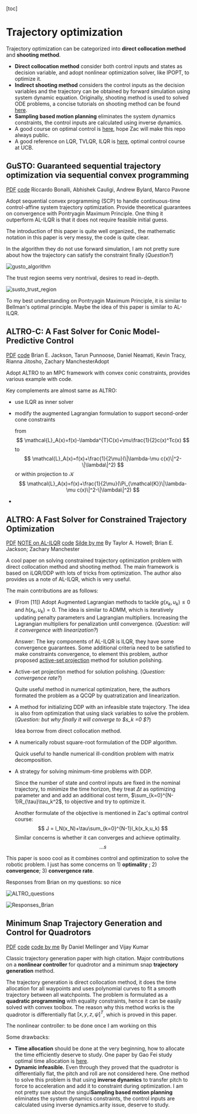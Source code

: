 [toc]

# Trajectory optimization

Trajectory optimization can be categorized into **direct collocation method** and **shooting method**.

* **Direct collocation method** consider both control inputs and states as decision variable, and adopt nonlinear optimization solver, like IPOPT, to optimize it.
* **Indirect shooting method** considers the control inputs as the decision variables and the trajectory can be obtained by forward simulation using system dynamic equation. Originally, shooting method is used to solved ODE problems, a concise tutorials on shooting method can be found [here](https://www.youtube.com/watch?v=ZMgikZ-lcS8). 
* **Sampling based motion planning** eliminates the system dynamics constraints, the control inputs are calculated using inverse dynamics.
* A good course on optimal control is [here](https://github.com/Optimal-Control-16-745),  hope Zac will make this repo always public.
* A good reference on LQR, TVLQR, ILQR is [here](https://people.eecs.berkeley.edu/~pabbeel/cs287-fa12/slides/LQR.pdf), optimal control course at UCB. 



## GuSTO: Guaranteed sequential trajectory optimization via sequential convex programming

[PDF](https://arxiv.org/abs/1903.00155)   [code](https://github.com/StanfordASL/GuSTO.jl)                               Riccardo Bonalli, Abhishek Cauligi, Andrew Bylard, Marco Pavone 

Adopt sequential convex programming (SCP) to handle continuous-time control-affine system trajectory optimization. Provide theoretical guarantees on convergence with Pontryagin Maximum Principle.  One thing it outperform AL-ILQR is that it does not require feasible initial guess.

The introduction of this paper is quite well organized., the mathematic notation in this paper is very messy, the code is quite clear.

In the algorithm they do not use forward simulation, I am not pretty sure about how the trajectory can satisfy the constraint finally (*Question?*)

![gusto_algorithm](img/gusto_algorithm.png)

The trust region seems very nontrival, desires to read in-depth.

![susto_trust_region](img/susto_trust_region.png)

To my best understanding on Pontryagin Maximum Principle, it is similar to Bellman's optimal principle. Maybe the idea of this paper is similar to AL-ILQR.

## ALTRO-C: A Fast Solver for Conic Model-Predictive Control

[PDF](http://roboticexplorationlab.org/papers/ALTRO_MPC.pdf)   [code](https://github.com/RoboticExplorationLab/altro-mpc-icra2021)                           Brian E. Jackson, Tarun Punnoose, Daniel Neamati, Kevin Tracy, Rianna Jitosho, Zachary ManchesterAdopt 

Adopt ALTRO to an MPC framework with convex  conic  constraints, provides various example with code.

Key complements are almost same as ALTRO:

* use ILQR as inner solver

* modify the augmented Lagrangian formulation to support second-order cone constraints

  from
  $$
  \mathcal{L}_A(x)=f(x)-\lambda^{T}C(x)+\mu\frac{1}{2}c(x)^Tc(x)
  $$
  to
  $$
  \mathcal{L}_A(x)=f(x)+\frac{1}{2\mu}(\|\lambda-\mu c(x)\|^2-\|\lambda\|^2)
  $$
  or within projection to $\mathcal{K}$
  $$
  \mathcal{L}_A(x)=f(x)+\frac{1}{2\mu}(\Pi_{\mathcal{K}}\|\lambda-\mu c(x)\|^2-\|\lambda\|^2)
  $$

* 

## ALTRO: A Fast Solver for Constrained Trajectory Optimization

[PDF](https://ieeexplore.ieee.org/document/8967788)    [NOTE on AL-ILQR](https://bjack205.github.io/papers/AL_iLQR_Tutorial.pdf)   [code]()       [Silde by me](https://drive.google.com/file/d/1tBPyakpD0CgtCOPlbcdxDOl90gVdLYc5/view?usp=sharing)      By Taylor A. Howell; Brian E. Jackson; Zachary Manchester

A cool paper on solving constrained trajectory optimization problem with direct collocation method and shooting method. The main framework is based on iLQR/DDP with lots of tricks from optimization. The author also provides us a note of AL-ILQR, which is very useful. 

The main contributions are as follows:

* (From [11]) Adopt Augmented Lagrangian methods to tackle $g(x_k,u_k)\leq 0$ and $h(x_k,u_k)=0$. The idea is similar to ADMM, which is iteratively updating penalty  parameters  and  Lagrangian multipliers. Increasing the Lagrangian multipliers for penalization until convergence. (*Question: will it convergence with linearization?*)

  Answer: The key components of AL-ILQR is ILQR, they have some convergence guarantees. Some additional criteria need to be satisfied to make constraints convergence, to element this problem, author proposed [active-set projection](https://en.wikipedia.org/wiki/Active-set_method) method for solution polishing.

   

* Active-set projection method for solution polishing. (*Question:  convergence rate?*)

  Quite useful method in numerical optimization, here, the authors formated the problem as a QCQP by quatratization and linearization.

  

* A method for initializing DDP with an infeasible state trajectory. The idea is also from optimization that using slack variables to solve the problem. (*Question: but why finally it will converge to $s_k =0 $?*) 

  Idea borrow from direct collocation method.

  

* A numerically robust square-root formulation of the DDP algorithm. 

  Quick useful to handle numerical ill-condition problem with matrix decomposition.

  

* A strategy for solving minimum-time problems with DDP. 

  Since the number of state and control inputs are fixed in the nominal trajectory, to minimize the time horizon, they treat $\Delta t$ as optimizing parameter and and add an additional cost term, $\sum_{k=0}^{N-1}R_{\tau}\tau_k^2$, to objective and try to optimize it.

  Another formulate of the objective is mentioned in Zac's optimal control course:
  $$
  J = l_N(x_N)+\tau\sum_{k=0}^{N-1}l_k(x_k,u_k)
  $$
  Similar concerns is whether it can converges and achieve optimality.
  $$
  \dots s
  $$


This paper is sooo cool as it combines control and optimization to solve the robotic problem. I just has some concerns on 1) **optimality** ; 2) **convergence**; 3) **convergence rate**. 

Responses from Brian on my questions: so nice 

![ALTRO_questions](img/ALTRO_question.png)

![Responses_Brian](img/ALTRO_responses_brian.png)



## Minimum Snap Trajectory Generation and Control for Quadrotors
[PDF](https://ieeexplore.ieee.org/stamp/stamp.jsp?tp=&arnumber=5980409)    [code]()    [code by me](https://github.com/Garyandtang/ELEC5660-2021/tree/main/project1/proj1phase2)                                                By Daniel Mellinger and Vijay Kumar  

Classic trajectory generation paper with high citation. Major contributions on a **nonlinear controller** for quadrotor and a minimum snap **trajectory generation** method.

The trajectory generation is direct collocation method, it does the time allocation for all waypoints and uses polynomial curves to fit a smooth trajectory  between all watchpoints. The  problem is formulated as a **quadratic programming** with equality constraints, hence it can be easily solved with convex toolbox. The reason why this method works is the quadrotor is differentially flat $[x,y,z,\psi]^{T}$, which is proved in this paper.

The nonlinear controller: to be done once I am working on this

Some drawbacks:

* **Time allocation** should be done at the very beginning, how to allocate the time efficiently deserve to study. One paper by Gao Fei study optimal time allocation is [here](https://ieeexplore.ieee.org/stamp/stamp.jsp?arnumber=8593579).
* **Dynamic infeasible.** Even through they proved that the quadrotor is differentially flat, the pitch and roll are not considered here. One method to solve this problem is that  using **inverse dynamics** to transfer pitch to force to acceleration and add it to constraint during optimization. I am not pretty sure about the singul**Sampling based motion planning** eliminates the system dynamics constraints, the control inputs are calculated using inverse dynamics.arity issue, deserve to study.